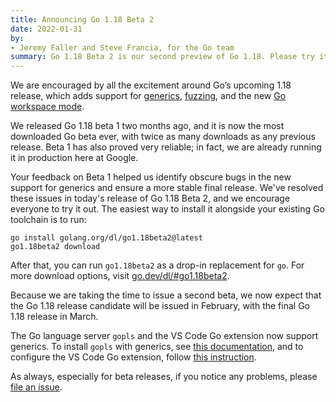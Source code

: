```yaml
---
title: Announcing Go 1.18 Beta 2
date: 2022-01-31
by:
- Jeremy Faller and Steve Francia, for the Go team
summary: Go 1.18 Beta 2 is our second preview of Go 1.18. Please try it and let us know if you find problems.
---
```


We are encouraged by all the excitement around Go’s upcoming 1.18 release,
which adds support for
[generics](/blog/why-generics),
[fuzzing](/blog/fuzz-beta), and the new
[Go workspace mode](/design/45713-workspace).

We released Go 1.18 beta 1 two months ago,
and it is now the most downloaded Go beta ever,
with twice as many downloads as any previous release.
Beta 1 has also proved very reliable;
in fact, we are already running it in production here at Google.

Your feedback on Beta 1 helped us identify obscure bugs
in the new support for generics and ensure a more stable final release.
We've resolved these issues in today's release of Go 1.18 Beta 2,
and we encourage everyone to try it out.
The easiest way to install it alongside your existing Go toolchain is to run:

	go install golang.org/dl/go1.18beta2@latest
	go1.18beta2 download

After that, you can run `go1.18beta2` as a drop-in replacement for `go`.
For more download options, visit [go.dev/dl/#go1.18beta2](/dl/#go1.18beta2).

Because we are taking the time to issue a second beta,
we now expect that the Go 1.18 release candidate will be issued in February,
with the final Go 1.18 release in March.

The Go language server `gopls` and the VS Code Go extension
now support generics.
To install `gopls` with generics, see
[this documentation](https://github.com/golang/tools/blob/master/gopls/doc/advanced.md#working-with-generic-code),
and to configure the VS Code Go extension, follow [this instruction](https://github.com/golang/vscode-go/blob/master/docs/advanced.md#using-go118).


As always, especially for beta releases,
if you notice any problems, please [file an issue](/issue/new).

